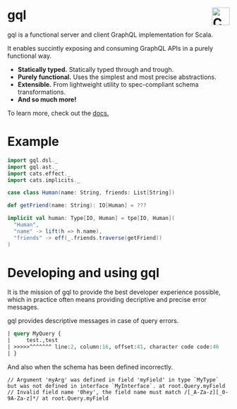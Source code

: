 # gql <a href="https://typelevel.org/cats/"><img src="https://typelevel.org/cats/img/cats-badge.svg" height="40px" align="right" alt="Cats friendly" /></a>

gql is a functional server and client GraphQL implementation for Scala.

It enables succintly exposing and consuming GraphQL APIs in a purely functional way.

* **Statically typed.** Statically typed through and trough.
* **Purely functional.** Uses the simplest and most precise abstractions.
* **Extensible.** From lightweight utility to spec-compliant schema transformations.
* **And so much more!**

To learn more, check out the [docs.](https://valdemargr.github.io/gql/)

# Example
```scala
import gql.dsl._
import gql.ast._
import cats.effect._
import cats.implicits._

case class Human(name: String, friends: List[String])

def getFriend(name: String): IO[Human] = ???

implicit val human: Type[IO, Human] = tpe[IO, Human](
  "Human",
  "name" -> lift(h => h.name),
  "friends" -> eff(_.friends.traverse(getFriend))
)
```

# Developing and using gql
It is the mission of gql to provide the best developer experience possible, which in practice often means providing decriptive and precise error messages.

gql provides descriptive messages in case of query errors.
```graphql
| query MyQuery {
|     test.,test
| >>>>>^^^^^^^ line:2, column:16, offset:41, character code code:46
| }
```
And also when the schema has been defined incorrectly.
```
// Argument 'myArg' was defined in field 'myField' in type `MyType` but was not defined in interface `MyInterface`. at root.Query.myField
// Invalid field name '0hey', the field name must match /[_A-Za-z][_0-9A-Za-z]*/ at root.Query.myField
```
